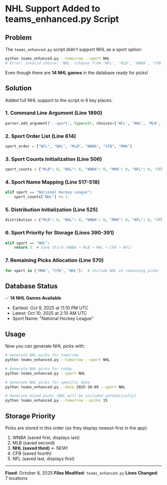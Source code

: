 # NHL Support Added to teams_enhanced.py Script

## Problem
The `teams_enhanced.py` script didn't support NHL as a sport option:
```bash
python teams_enhanced.py --tomorrow --sport NHL
# Error: invalid choice: 'NHL' (choose from 'NFL', 'MLB', 'WNBA', 'CFB', 'MMA', 'UFC')
```

Even though there are **14 NHL games** in the database ready for picks!

## Solution
Added full NHL support to the script in 6 key places:

### 1. Command Line Argument (Line 1890)
```python
parser.add_argument('--sport', type=str, choices=['NFL', 'NHL', 'MLB', 'WNBA', 'CFB', 'MMA', 'UFC'])
```

### 2. Sport Order List (Line 614)
```python
sport_order = ["NFL", "NHL", "MLB", "WNBA", "CFB", "MMA"]
```

### 3. Sport Counts Initialization (Line 506)
```python
sport_counts = {"MLB": 0, "NHL": 0, "WNBA": 0, "MMA": 0, "NFL": 0, "CFB": 0}
```

### 4. Sport Name Mapping (Line 517-518)
```python
elif sport == "National Hockey League":
    sport_counts["NHL"] += 1
```

### 5. Distribution Initialization (Line 525)
```python
distribution = {"MLB": 0, "NHL": 0, "WNBA": 0, "MMA": 0, "NFL": 0, "CFB": 0}
```

### 6. Sport Priority for Storage (Lines 390-391)
```python
elif sport == "NHL":
    return 3  # Save third (WNBA → MLB → NHL → CFB → NFL)
```

### 7. Remaining Picks Allocation (Line 570)
```python
for sport in ["MMA", "CFB", "NHL"]:  # Include NHL in remaining picks
```

## Database Status
✅ **14 NHL Games Available**
- Earliest: Oct 9, 2025 at 11:10 PM UTC
- Latest: Oct 10, 2025 at 2:10 AM UTC
- Sport Name: "National Hockey League"

## Usage
Now you can generate NHL picks with:

```bash
# Generate NHL picks for tomorrow
python teams_enhanced.py --tomorrow --sport NHL

# Generate NHL picks for today
python teams_enhanced.py --sport NHL

# Generate NHL picks for specific date
python teams_enhanced.py --date 2025-10-09 --sport NHL

# Generate mixed picks (NHL will be included automatically)
python teams_enhanced.py --tomorrow --picks 15
```

## Storage Priority
Picks are stored in this order (so they display newest-first in the app):
1. WNBA (saved first, displays last)
2. MLB (saved second)
3. **NHL (saved third)** ← NEW!
4. CFB (saved fourth)
5. NFL (saved last, displays first)

---
**Fixed**: October 8, 2025
**Files Modified**: `teams_enhanced.py`
**Lines Changed**: 7 locations

